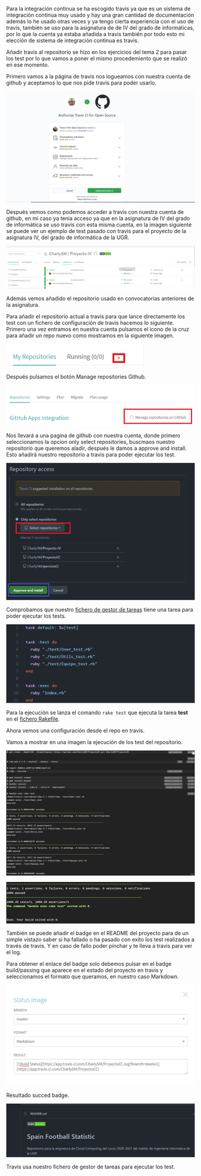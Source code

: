 Para la integración continua se ha escogido travis ya que es un sistema de integración continua muy usado y hay una gran cantidad de documentación además lo he usado otras veces y ya tengo cierta experiencia con el uso de travis, también se uso para la asignatura de de IV del grado de informáticas, por lo que la cuenta ya estaba añadida a travis también por todo esto mi elección de sistema de integración continua es travis.

Añadir travis al repositorio se hizo en los ejercicios del tema 2 para pasar los test por lo que vamos a poner el mismo procedemiento que se realizó en ese momento.

Primero vamos a la página de travis nos logueamos con nuestra cuenta de github y aceptamos lo que nos pide travis para poder usarlo.

![autorizacion travis](https://github.com/CharlySM/EjerciciosCC2021/blob/main/tema2/img/travis1.PNG)

Después vemos como podemos acceder a travis con nuestra cuenta de github, en mi caso ya tenia acceso ya que en la asignatura de IV del grado de informática se uso travis con esta misma cuenta, en la imagen siguiente se puede ver un ejemplo de test pasado con travis para el proyecto de la asignatura IV, del grado de informática de la UGR.

![acceso travis](https://github.com/CharlySM/EjerciciosCC2021/blob/main/tema2/img/travis2.PNG)

Además vemos añadido el repositorio usado en convocatorias anteriores de la asignatura.

Para añadir el repositorio actual a travis para que lance directamente los test con un fichero de configuración de travis hacemos lo siguiente. Primero una vez entramos en nuestra cuenta pulsamos el icono de la cruz para añadir un repo nuevo como mostramos en la siguiente imagen.

![added repo](https://github.com/CharlySM/ProyectoCC/blob/master/doc/img/addedRepo.png)

Después pulsamos el botón Manage repositories Github.

![added repo](https://github.com/CharlySM/ProyectoCC/blob/master/doc/img/manageRepository.png)

Nos llevará a una pagina de github con nuestra cuenta, donde primero seleccionamos la opcion only select repositories, buscmaos nuestro repositorio que queremos aladir, después le damos a approve and install. Esto añadirá nuestro repositorio a travis para poder ejecutar los test.

![added repo](https://github.com/CharlySM/ProyectoCC/blob/master/doc/img/newRepo.png)

Comprobamos que nuestro [fichero de gestor de tareas](https://github.com/CharlySM/ProyectoCC/blob/master/Rakefile) tiene una tarea para poder ejecutar los tests.

![gestor tareas](https://github.com/CharlySM/ProyectoCC/blob/master/doc/img/gestorTareas.png)

Para la ejecución se lanza el comando ```rake test``` que ejecuta la tarea **test** en el [fichero Rakefile](https://github.com/CharlySM/ProyectoCC/blob/master/Rakefile).

Ahora vemos una configuración desde el repo en travis.

Vamos a mostrar en una imagen la ejecución de los test del repositorio.

![test1](https://github.com/CharlySM/ProyectoCC/blob/master/doc/img/test1.png)

![test2](https://github.com/CharlySM/ProyectoCC/blob/master/doc/img/test2.png)

También se puede añadir el badge en el README del proyecto para de un simple vistazo saber si ha fallado o ha pasado con exito los test realizados a través de travis. Y en caso de fallo poder pinchar y te lleva a travis para ver el log.

Para obtener el enlace del badge solo debemos pulsar en el badge build/passing que aparece en el estado del proyecto en travis y seleccionamos el formato que queramos, en nuestro caso Markdown.

![badge](https://github.com/CharlySM/ProyectoCC/blob/master/doc/img/badge.png)

Resultado succed badge.

![exit badge](https://github.com/CharlySM/ProyectoCC/blob/master/doc/img/exitBadge.png)

Travis usa nuestro fichero de gestor de tareas para ejecutar los test.
